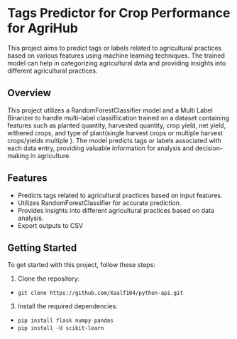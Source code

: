 # Tags Predictor for Crop Performance for AgriHub

This project aims to predict tags or labels related to agricultural practices based on various features using machine learning techniques. The trained model can help in categorizing agricultural data and providing insights into different agricultural practices.

## Overview

This project utilizes a RandomForestClassifier model and a Multi Label Binarizer to handle multi-label classifiication trained on a dataset containing features such as planted quantity, harvested quantity, crop yield, net yield, withered crops, and type of plant(single harvest crops or multiple harvest crops/yields multiple ). 
The model predicts tags or labels associated with each data entry, providing valuable information for analysis and decision-making in agriculture.

## Features

- Predicts tags related to agricultural practices based on input features.
- Utilizes RandomForestClassifier for accurate prediction.
- Provides insights into different agricultural practices based on data analysis.
- Export outputs to CSV

## Getting Started

To get started with this project, follow these steps:

1. Clone the repository:
 - ```git clone https://github.com/Xaalf104/python-api.git```

3. Install the required dependencies:
 - ```pip install flask numpy pandas```
 - ```pip install -U scikit-learn```
